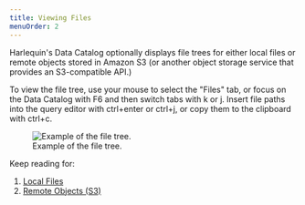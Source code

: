 ```yaml
---
title: Viewing Files
menuOrder: 2
---
```


<script>
    import Key from "$lib/components/key.svelte"
    import file_tree from "$lib/assets/docs/file-tree.png"
</script>

Harlequin's Data Catalog optionally displays file trees for either local files or remote objects stored in Amazon S3 (or another object storage service that provides an S3-compatible API.)

To view the file tree, use your mouse to select the "Files" tab, or focus on the Data Catalog with <Key>F6</Key> and then switch tabs with <Key>k</Key> or <Key>j</Key>. Insert file paths into the query editor with <Key>ctrl+enter</Key> or <Key>ctrl+j</Key>, or copy them to the clipboard with <Key>ctrl+c</Key>.

<div class="flex flex-wrap justify-center py-2">
    <figure>
        <img src={file_tree} alt="Example of the file tree."  class="h-auto w-full max-h-80">
        <figcaption class="text-center text-sm text-purple font-bold">Example of the file tree.</figcaption>
    </figure>
</div>

Keep reading for:

1. [Local Files](local)
2. [Remote Objects (S3)](remote)
